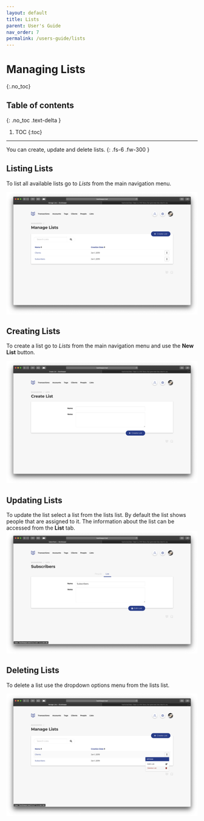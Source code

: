 ```yaml
---
layout: default
title: Lists
parent: User's Guide
nav_order: 7
permalink: /users-guide/lists
---
```


# Managing Lists
{:.no_toc}

## Table of contents
{: .no_toc .text-delta }

1. TOC
{:toc}

---

You can create, update and delete lists.
{: .fs-6 .fw-300 }

## Listing Lists
To list all available lists go to *Lists* from the main navigation menu.

![Lists List](/assets/images/lists-list.png)

## Creating Lists
To create a list go to *Lists* from the main navigation menu and use the **New List** button.

![Create List](/assets/images/create-list.png)

## Updating Lists
To update the list select a list from the lists list. By default the list shows people that are assigned to it. The information about the list can be accessed from the **List** tab.
![Update List](/assets/images/update-list.png)

## Deleting Lists
To delete a list use the dropdown options menu from the lists list.

![Delete List](/assets/images/delete-list.png)
